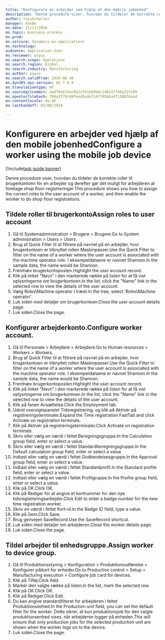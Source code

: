 ```yaml
--- 
title: "Konfigurere en arbejder ved hjælp af den mobile jobenhed"
description: "Denne procedure viser, hvordan du tildeler de korrekte roller til brugerkontoen for en arbejder og derefter gør det muligt for arbejderen at foretage shop floor-registreringer."
author: YuyuScheller
manager: AnnBe
ms.date: 11/11/2016
ms.topic: business-process
ms.prod: 
ms.service: dynamics-ax-applications
ms.technology: 
audience: Application User
ms.reviewer: yuyus
ms.search.scope: Operations
ms.search.region: Global
ms.search.industry: Manufacturing
ms.author: yuyus
ms.search.validFrom: 2016-06-30
ms.dyn365.ops.version: AX 7.0.0
ms.translationtype: HT
ms.sourcegitcommit: dadf0e87eac8522f61bb094c146e37f46a21fc09
ms.openlocfilehash: f9de2f79c68fead5ede714ff05bba97118874aad
ms.contentlocale: da-dk
ms.lasthandoff: 02/06/2018

---
```

# <a name="configure-a-worker-using-the-mobile-job-device"></a><span data-ttu-id="10b95-103">Konfigurere en arbejder ved hjælp af den mobile jobenhed</span><span class="sxs-lookup"><span data-stu-id="10b95-103">Configure a worker using the mobile job device</span></span>

[!include[task guide banner](../../includes/task-guide-banner.md)]

<span data-ttu-id="10b95-104">Denne procedure viser, hvordan du tildeler de korrekte roller til brugerkontoen for en arbejder og derefter gør det muligt for arbejderen at foretage shop floor-registreringer.</span><span class="sxs-lookup"><span data-stu-id="10b95-104">This procedure shows you how to assign the correct roles to the user account of a worker, and then enable the worker to do shop floor registrations.</span></span>


## <a name="assign-roles-to-user-account"></a><span data-ttu-id="10b95-105">Tildele roller til brugerkonto</span><span class="sxs-lookup"><span data-stu-id="10b95-105">Assign roles to user account</span></span>
1. <span data-ttu-id="10b95-106">Gå til Systemadministration > Brugere > Brugere.</span><span class="sxs-lookup"><span data-stu-id="10b95-106">Go to System administration > Users > Users.</span></span>
2. <span data-ttu-id="10b95-107">Brug af Quick Filter til at filtrere på navnet på en arbejder, hvor brugerkontoen er tilknyttet rollen Maskinpasser.</span><span class="sxs-lookup"><span data-stu-id="10b95-107">Use the Quick Filter to filter on the name of a worker where the user account is associated with the machine operator role.</span></span> <span data-ttu-id="10b95-108">I eksempeldataene er navnet Shannon.</span><span class="sxs-lookup"><span data-stu-id="10b95-108">In the sample data, the name would be Shannon.</span></span>
3. <span data-ttu-id="10b95-109">Fremhæv brugerkontoposten.</span><span class="sxs-lookup"><span data-stu-id="10b95-109">Highlight the user account record.</span></span>
4. <span data-ttu-id="10b95-110">Klik på linket "Navn" i den markerede række på listen for at få vist oplysningerne om brugerkontoen.</span><span class="sxs-lookup"><span data-stu-id="10b95-110">In the list, click the "Name" link in the selected row to view the details of the user account.</span></span>
5. <span data-ttu-id="10b95-111">Vælg Roles\Machine operator i træet.</span><span class="sxs-lookup"><span data-stu-id="10b95-111">In the tree, select 'Roles\Machine operator'.</span></span>
6. <span data-ttu-id="10b95-112">Luk siden med detaljer om brugerkontoen.</span><span class="sxs-lookup"><span data-stu-id="10b95-112">Close the user account details page.</span></span>
7. <span data-ttu-id="10b95-113">Luk siden.</span><span class="sxs-lookup"><span data-stu-id="10b95-113">Close the page.</span></span>

## <a name="configure-worker-account"></a><span data-ttu-id="10b95-114">Konfigurer arbejderkonto.</span><span class="sxs-lookup"><span data-stu-id="10b95-114">Configure worker account.</span></span>
1. <span data-ttu-id="10b95-115">Gå til Personale > Arbejdere > Arbejdere.</span><span class="sxs-lookup"><span data-stu-id="10b95-115">Go to Human resources > Workers > Workers.</span></span>
2. <span data-ttu-id="10b95-116">Brug af Quick Filter til at filtrere på navnet på en arbejder, hvor brugerkontoen er tilknyttet rollen Maskinpasser.</span><span class="sxs-lookup"><span data-stu-id="10b95-116">Use the Quick Filter to filter on the name of a worker where the user account is associated with the machine operator role.</span></span> <span data-ttu-id="10b95-117">I eksempeldataene er navnet Shannon.</span><span class="sxs-lookup"><span data-stu-id="10b95-117">In the sample data, the name would be Shannon.</span></span>
3. <span data-ttu-id="10b95-118">Fremhæv brugerkontoposten.</span><span class="sxs-lookup"><span data-stu-id="10b95-118">Highlight the user account record.</span></span>
4. <span data-ttu-id="10b95-119">Klik på linket "Navn" i den markerede række på listen for at få vist oplysningerne om brugerkontoen.</span><span class="sxs-lookup"><span data-stu-id="10b95-119">In the list, click the "Name" link in the selected row to view the details of the user account.</span></span>
5. <span data-ttu-id="10b95-120">Klik på fanen Ansættelse.</span><span class="sxs-lookup"><span data-stu-id="10b95-120">Click the Employment tab.</span></span>
6. <span data-ttu-id="10b95-121">Udvid oversigtspanelet Tidsregistrering, og klik på Aktivér på registreringsterminaler.</span><span class="sxs-lookup"><span data-stu-id="10b95-121">Expand the Time registration FastTab and click Activate on registration terminals.</span></span>
7. <span data-ttu-id="10b95-122">Klik på Aktivér på registreringsterminaler.</span><span class="sxs-lookup"><span data-stu-id="10b95-122">Click Activate on registration terminals.</span></span>
8. <span data-ttu-id="10b95-123">Skriv eller vælg en værdi i feltet Beregningsgruppe.</span><span class="sxs-lookup"><span data-stu-id="10b95-123">In the Calculation group field, enter or select a value.</span></span>
9. <span data-ttu-id="10b95-124">Skriv eller vælg en værdi i feltet Standardberegningsgruppe.</span><span class="sxs-lookup"><span data-stu-id="10b95-124">In the Default calculation group field, enter or select a value.</span></span>
10. <span data-ttu-id="10b95-125">Indtast eller vælg en værdi i feltet Godkendelsesgruppe.</span><span class="sxs-lookup"><span data-stu-id="10b95-125">In the Approval group field, enter or select a value.</span></span>
11. <span data-ttu-id="10b95-126">Indtast eller vælg en værdi i feltet Standardprofil.</span><span class="sxs-lookup"><span data-stu-id="10b95-126">In the Standard profile field, enter or select a value.</span></span>
12. <span data-ttu-id="10b95-127">Indtast eller vælg en værdi i feltet Profilgruppe.</span><span class="sxs-lookup"><span data-stu-id="10b95-127">In the Profile group field, enter or select a value.</span></span>
13. <span data-ttu-id="10b95-128">Klik på OK.</span><span class="sxs-lookup"><span data-stu-id="10b95-128">Click OK.</span></span>
14. <span data-ttu-id="10b95-129">Klik på Rediger for at angive et kortnummer for den nye tidsregistreringsarbejder.</span><span class="sxs-lookup"><span data-stu-id="10b95-129">Click Edit to enter a badge number for the new time registration worker.</span></span>
15. <span data-ttu-id="10b95-130">Skriv en værdi i feltet Kort-id.</span><span class="sxs-lookup"><span data-stu-id="10b95-130">In the Badge ID field, type a value.</span></span>
16. <span data-ttu-id="10b95-131">Klik på Gem.</span><span class="sxs-lookup"><span data-stu-id="10b95-131">Click Save.</span></span>
17. <span data-ttu-id="10b95-132">Brug genvejen SaveRecord.</span><span class="sxs-lookup"><span data-stu-id="10b95-132">Use the SaveRecord shortcut.</span></span>
18. <span data-ttu-id="10b95-133">Luk siden med detaljer om arbejderen.</span><span class="sxs-lookup"><span data-stu-id="10b95-133">Close the worker details page.</span></span>
19. <span data-ttu-id="10b95-134">Luk siden.</span><span class="sxs-lookup"><span data-stu-id="10b95-134">Close the page.</span></span>

## <a name="assign-worker-to-device-group"></a><span data-ttu-id="10b95-135">Tildel arbejder til enhedsgruppe.</span><span class="sxs-lookup"><span data-stu-id="10b95-135">Assign worker to device group.</span></span>
1. <span data-ttu-id="10b95-136">Gå til Produktionsstyring > Konfiguration > Produktionsudførelse > Konfigurer jobkort for enheder.</span><span class="sxs-lookup"><span data-stu-id="10b95-136">Go to Production control > Setup > Manufacturing execution > Configure job card for devices.</span></span>
2. <span data-ttu-id="10b95-137">Klik på Tilføj.</span><span class="sxs-lookup"><span data-stu-id="10b95-137">Click Add.</span></span>
3. <span data-ttu-id="10b95-138">Markér den valgte række på listen.</span><span class="sxs-lookup"><span data-stu-id="10b95-138">In the list, mark the selected row.</span></span>
4. <span data-ttu-id="10b95-139">Klik på OK.</span><span class="sxs-lookup"><span data-stu-id="10b95-139">Click OK.</span></span>
5. <span data-ttu-id="10b95-140">Klik på Rediger.</span><span class="sxs-lookup"><span data-stu-id="10b95-140">Click Edit.</span></span>
6. <span data-ttu-id="10b95-141">Du kan angive standardfilteret for arbejderen i feltet Produktionsenhed.</span><span class="sxs-lookup"><span data-stu-id="10b95-141">In the Production unit field, you can set the default filter for the worker.</span></span> <span data-ttu-id="10b95-142">Dette sikrer, at kun produktionsjob for den valgte produktionsenhed vises, når arbejderen logger på enheden.</span><span class="sxs-lookup"><span data-stu-id="10b95-142">This will ensure that only production jobs for the selected production unit are shown when the worker logs on to the device.</span></span>
7. <span data-ttu-id="10b95-143">Luk siden.</span><span class="sxs-lookup"><span data-stu-id="10b95-143">Close the page.</span></span>

